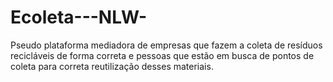 # Ecoleta---NLW-
Pseudo plataforma mediadora de empresas que fazem a coleta de resíduos recicláveis de forma correta e pessoas que estão em busca de pontos de coleta para correta reutilização desses materiais. 
